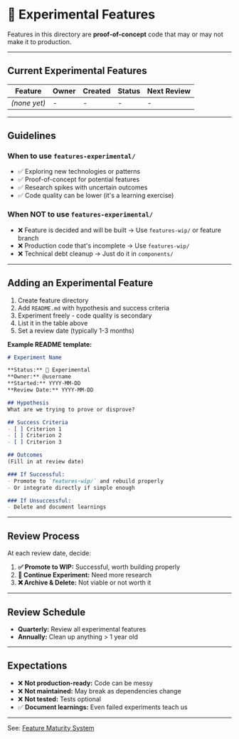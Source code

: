 # 🧪 Experimental Features

Features in this directory are **proof-of-concept** code that may or may not make it to production.

---

## Current Experimental Features

| Feature | Owner | Created | Status | Next Review |
|---------|-------|---------|--------|-------------|
| _(none yet)_ | - | - | - | - |

---

## Guidelines

### When to use `features-experimental/`

- ✅ Exploring new technologies or patterns
- ✅ Proof-of-concept for potential features
- ✅ Research spikes with uncertain outcomes
- ✅ Code quality can be lower (it's a learning exercise)

### When NOT to use `features-experimental/`

- ❌ Feature is decided and will be built → Use `features-wip/` or feature branch
- ❌ Production code that's incomplete → Use `features-wip/`
- ❌ Technical debt cleanup → Just do it in `components/`

---

## Adding an Experimental Feature

1. Create feature directory
2. Add `README.md` with hypothesis and success criteria
3. Experiment freely - code quality is secondary
4. List it in the table above
5. Set a review date (typically 1-3 months)

**Example README template:**

```markdown
# Experiment Name

**Status:** 🧪 Experimental  
**Owner:** @username  
**Started:** YYYY-MM-DD  
**Review Date:** YYYY-MM-DD

## Hypothesis
What are we trying to prove or disprove?

## Success Criteria
- [ ] Criterion 1
- [ ] Criterion 2
- [ ] Criterion 3

## Outcomes
(Fill in at review date)

### If Successful:
- Promote to `features-wip/` and rebuild properly
- Or integrate directly if simple enough

### If Unsuccessful:
- Delete and document learnings
```

---

## Review Process

At each review date, decide:

1. **✅ Promote to WIP:** Successful, worth building properly
2. **🔄 Continue Experiment:** Need more research
3. **❌ Archive & Delete:** Not viable or not worth it

---

## Review Schedule

- **Quarterly:** Review all experimental features
- **Annually:** Clean up anything > 1 year old

---

## Expectations

- ❌ **Not production-ready:** Code can be messy
- ❌ **Not maintained:** May break as dependencies change
- ❌ **Not tested:** Tests optional
- ✅ **Document learnings:** Even failed experiments teach us

---

See: [Feature Maturity System](../../../../docs/devtools/FEATURE_MATURITY_SYSTEM.md)

